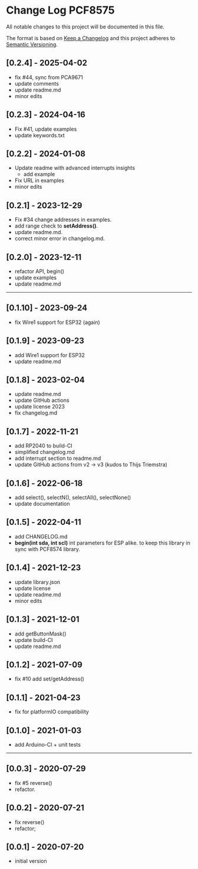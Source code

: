 # Change Log PCF8575

All notable changes to this project will be documented in this file.

The format is based on [Keep a Changelog](http://keepachangelog.com/)
and this project adheres to [Semantic Versioning](http://semver.org/).


## [0.2.4] - 2025-04-02
- fix #44, sync from PCA9671 
- update comments
- update readme.md
- minor edits

## [0.2.3] - 2024-04-16
- Fix #41, update examples
- update keywords.txt

## [0.2.2] - 2024-01-08
- Update readme with advanced interrupts insights
  - add example
- Fix URL in examples
- minor edits

## [0.2.1] - 2023-12-29
- Fix #34 change addresses in examples.
- add range check to **setAddress()**.
- update readme.md.
- correct minor error in changelog.md.

## [0.2.0] - 2023-12-11
- refactor API, begin()
- update examples
- update readme.md

----

## [0.1.10] - 2023-09-24
- fix Wire1 support for ESP32 (again)

## [0.1.9] - 2023-09-23
- add Wire1 support for ESP32
- update readme.md

## [0.1.8] - 2023-02-04
- update readme.md
- update GitHub actions
- update license 2023
- fix changelog.md

## [0.1.7] - 2022-11-21
- add RP2040 to build-CI
- simplified changelog.md
- add interrupt section to readme.md
- update GitHub actions from v2 -> v3  (kudos to Thijs Triemstra)

## [0.1.6] - 2022-06-18
- add select(), selectN(), selectAll(), selectNone()
- update documentation

## [0.1.5] - 2022-04-11
- add CHANGELOG.md
- **begin(int sda, int scl)** int parameters for ESP alike.
to keep this library in sync with PCF8574 library.

## [0.1.4] - 2021-12-23  
- update library.json
- update license
- update readme.md
- minor edits

## [0.1.3] - 2021-12-01
- add getButtonMask()
- update build-CI
- update readme.md

## [0.1.2] - 2021-07-09
- fix #10 add set/getAddress() 

## [0.1.1] - 2021-04-23
- fix for platformIO compatibility

## [0.1.0] - 2021-01-03
- add Arduino-CI + unit tests

----

## [0.0.3] - 2020-07-29
- fix #5 reverse()
- refactor.

## [0.0.2] - 2020-07-21
- fix reverse()
- refactor;

## [0.0.1] - 2020-07-20
- initial version

